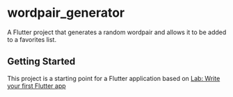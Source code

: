 # wordpair_generator

A Flutter project that generates a random wordpair and allows it to be added to a favorites list.

## Getting Started

This project is a starting point for a Flutter application based on [Lab: Write your first Flutter app](https://docs.flutter.dev/get-started/codelab)
